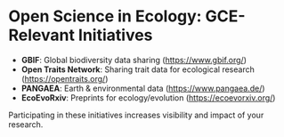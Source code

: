 # Open Science in Ecology: GCE-Relevant Initiatives

- **GBIF**: Global biodiversity data sharing (https://www.gbif.org/)
- **Open Traits Network**: Sharing trait data for ecological research (https://opentraits.org/)
- **PANGAEA**: Earth & environmental data (https://www.pangaea.de/)
- **EcoEvoRxiv**: Preprints for ecology/evolution (https://ecoevorxiv.org/)

Participating in these initiatives increases visibility and impact of your research.
